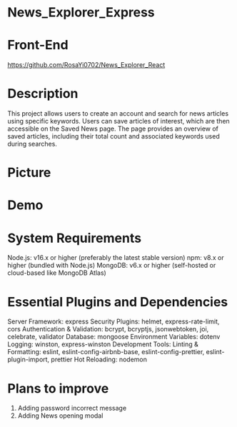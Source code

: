 # News_Explorer_Express

# Front-End

https://github.com/RosaYi0702/News_Explorer_React

# Description
This project allows users to create an account and search for news articles using specific keywords. Users can save articles of interest, which are then accessible on the Saved News page. The page provides an overview of saved articles, including their total count and associated keywords used during searches.

# Picture

# Demo

# System Requirements
Node.js: v16.x or higher (preferably the latest stable version)
npm: v8.x or higher (bundled with Node.js)
MongoDB: v6.x or higher (self-hosted or cloud-based like MongoDB Atlas)

# Essential Plugins and Dependencies
Server Framework: express
Security Plugins: helmet, express-rate-limit, cors
Authentication & Validation: bcrypt, bcryptjs, jsonwebtoken, joi, celebrate, validator
Database: mongoose
Environment Variables: dotenv
Logging: winston, express-winston
Development Tools:
Linting & Formatting: eslint, eslint-config-airbnb-base, eslint-config-prettier, eslint-plugin-import, prettier
Hot Reloading: nodemon

# Plans to improve 
1. Adding password incorrect message
2. Adding News opening modal
